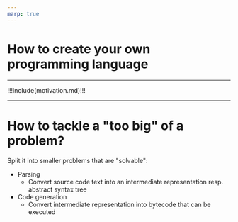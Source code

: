 ```yaml
---
marp: true
---
```


# How to create your own programming language

---

!!!include(motivation.md)!!!

---

# How to tackle a "too big" of a problem?

Split it into smaller problems that are "solvable":

* Parsing
  * Convert source code text into an intermediate representation resp. abstract syntax tree
* Code generation
  * Convert intermediate representation into bytecode that can be executed

